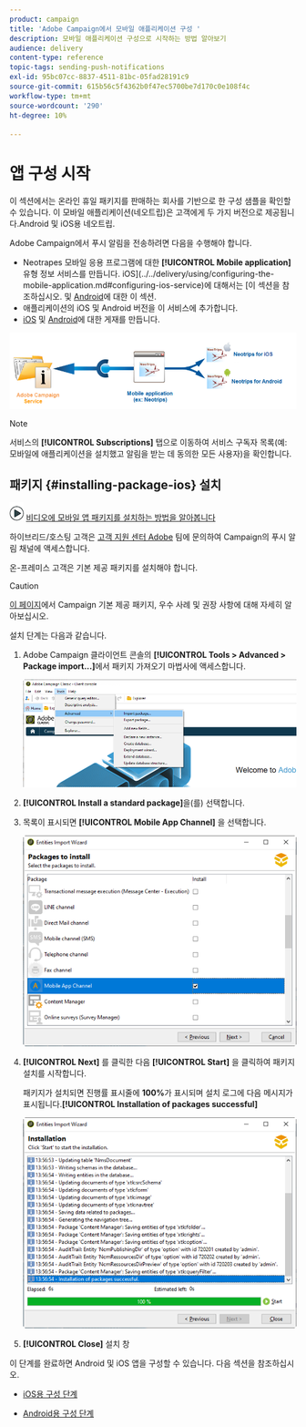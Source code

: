 ```yaml
---
product: campaign
title: 'Adobe Campaign에서 모바일 애플리케이션 구성 '
description: 모바일 애플리케이션 구성으로 시작하는 방법 알아보기
audience: delivery
content-type: reference
topic-tags: sending-push-notifications
exl-id: 95bc07cc-8837-4511-81bc-05fad28191c9
source-git-commit: 615b56c5f4362b0f47ec5700be7d170c0e108f4c
workflow-type: tm+mt
source-wordcount: '290'
ht-degree: 10%

---
```


# 앱 구성 시작

이 섹션에서는 온라인 휴일 패키지를 판매하는 회사를 기반으로 한 구성 샘플을 확인할 수 있습니다. 이 모바일 애플리케이션(네오트립)은 고객에게 두 가지 버전으로 제공됩니다.Android 및 iOS용 네오트립.

Adobe Campaign에서 푸시 알림을 전송하려면 다음을 수행해야 합니다.

* Neotrapes 모바일 응용 프로그램에 대한 **[!UICONTROL Mobile application]** 유형 정보 서비스를 만듭니다. iOS](../../delivery/using/configuring-the-mobile-application.md#configuring-ios-service)에 대해서는 [이 섹션을 참조하십시오. 및 [Android](../../delivery/using/configuring-the-mobile-application-android.md#configuring-android-service)에 대한 이 섹션.
* 애플리케이션의 iOS 및 Android 버전을 이 서비스에 추가합니다.
* [iOS](create-notifications-ios.md) 및 [Android](create-notifications-android.md)에 대한 게재를 만듭니다.

![](assets/nmac_service_diagram.png)

>[!NOTE]
>
>서비스의 **[!UICONTROL Subscriptions]** 탭으로 이동하여 서비스 구독자 목록(예: 모바일에 애플리케이션을 설치했고 알림을 받는 데 동의한 모든 사용자)을 확인합니다.

## 패키지 {#installing-package-ios} 설치

![](assets/do-not-localize/how-to-video.png) [비디오에 모바일 앱 패키지를 설치하는 방법을 알아봅니다](https://experienceleague.adobe.com/docs/campaign-classic-learn/tutorials/sending-messages/push-channel/installing-the-mobile-app-channel.html?lang=en#sending-messages)

하이브리드/호스팅 고객은 [고객 지원 센터 Adobe](https://helpx.adobe.com/kr/enterprise/admin-guide.html/enterprise/using/support-for-experience-cloud.ug.html) 팀에 문의하여 Campaign의 푸시 알림 채널에 액세스합니다.

온-프레미스 고객은 기본 제공 패키지를 설치해야 합니다.

>[!CAUTION]
>
>[이 페이지](../../installation/using/installing-campaign-standard-packages.md)에서 Campaign 기본 제공 패키지, 우수 사례 및 권장 사항에 대해 자세히 알아보십시오.

설치 단계는 다음과 같습니다.

1. Adobe Campaign 클라이언트 콘솔의 **[!UICONTROL Tools > Advanced > Package import...]**&#x200B;에서 패키지 가져오기 마법사에 액세스합니다.

   ![](assets/package_ios.png)

1. **[!UICONTROL Install a standard package]**&#x200B;을(를) 선택합니다.

1. 목록이 표시되면 **[!UICONTROL Mobile App Channel]** 을 선택합니다.

   ![](assets/package_ios_2.png)

1. **[!UICONTROL Next]** 를 클릭한 다음 **[!UICONTROL Start]** 을 클릭하여 패키지 설치를 시작합니다.

   패키지가 설치되면 진행률 표시줄에 **100%**&#x200B;가 표시되며 설치 로그에 다음 메시지가 표시됩니다.**[!UICONTROL Installation of packages successful]**

   ![](assets/package_ios_3.png)

1. **[!UICONTROL Close]** 설치 창

이 단계를 완료하면 Android 및 iOS 앱을 구성할 수 있습니다.
다음 섹션을 참조하십시오.

* [iOS용 구성 단계](../../delivery/using/configuring-the-mobile-application.md)

* [Android용 구성 단계](../../delivery/using/configuring-the-mobile-application-android.md)
